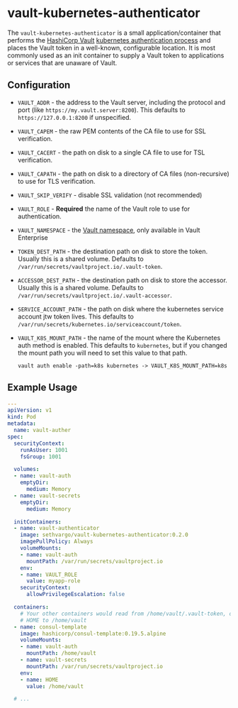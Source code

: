 # vault-kubernetes-authenticator

The `vault-kubernetes-authenticator` is a small application/container that performs the [HashiCorp Vault][vault] [kubernetes authentication process][vault-k8s-auth] and places the Vault token in a well-known, configurable location. It is most commonly used as an init container to supply a Vault token to applications or services that are unaware of Vault.

[vault]: https://www.vaultproject.io
[vault-k8s-auth]: https://www.vaultproject.io/docs/auth/kubernetes.html#authentication


## Configuration

- `VAULT_ADDR` - the address to the Vault server, including the protocol and port (like `https://my.vault.server:8200`). This defaults to `https://127.0.0.1:8200` if unspecified.

- `VAULT_CAPEM` - the raw PEM contents of the CA file to use for SSL verification.

- `VAULT_CACERT` - the path on disk to a single CA file to use for TSL verification.

- `VAULT_CAPATH` - the path on disk to a directory of CA files (non-recursive) to use for TLS verification.

- `VAULT_SKIP_VERIFY` - disable SSL validation (not recommended)

- `VAULT_ROLE` - **Required** the name of the Vault role to use for authentication.

- `VAULT_NAMESPACE` - the [Vault namespace](https://www.vaultproject.io/docs/enterprise/namespaces/index.html#usage), only available in Vault Enterprise

- `TOKEN_DEST_PATH` - the destination path on disk to store the token. Usually this is a shared volume. Defaults to `/var/run/secrets/vaultproject.io/.vault-token`.

- `ACCESSOR_DEST_PATH` - the destination path on disk to store the accessor. Usually this is a shared volume. Defaults to `/var/run/secrets/vaultproject.io/.vault-accessor`.

- `SERVICE_ACCOUNT_PATH` - the path on disk where the kubernetes service account jtw token lives. This defaults to `/var/run/secrets/kubernetes.io/serviceaccount/token`.

- `VAULT_K8S_MOUNT_PATH` - the name of the mount where the Kubernetes auth method is enabled. This defaults to `kubernetes`, but if you changed the mount path you will need to set this value to that path.

  ```text
  vault auth enable -path=k8s kubernetes -> VAULT_K8S_MOUNT_PATH=k8s
  ```

## Example Usage

```yaml
---
apiVersion: v1
kind: Pod
metadata:
  name: vault-auther
spec:
  securityContext:
    runAsUser: 1001
    fsGroup: 1001

  volumes:
  - name: vault-auth
    emptyDir:
      medium: Memory
  - name: vault-secrets
    emptyDir:
      medium: Memory

  initContainers:
  - name: vault-authenticator
    image: sethvargo/vault-kubernetes-authenticator:0.2.0
    imagePullPolicy: Always
    volumeMounts:
    - name: vault-auth
      mountPath: /var/run/secrets/vaultproject.io
    env:
    - name: VAULT_ROLE
      value: myapp-role
    securityContext:
      allowPrivilegeEscalation: false

  containers:
    # Your other containers would read from /home/vault/.vault-token, or set
    # HOME to /home/vault
  - name: consul-template
    image: hashicorp/consul-template:0.19.5.alpine
    volumeMounts:
    - name: vault-auth
      mountPath: /home/vault
    - name: vault-secrets
      mountPath: /var/run/secrets/vaultproject.io
    env:
    - name: HOME
      value: /home/vault

  # ...
```
